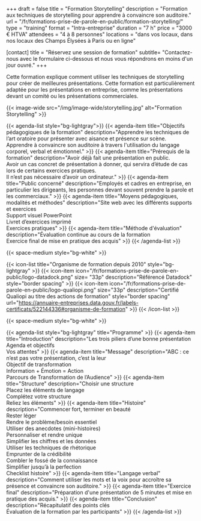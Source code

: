 +++
draft				= false
title				= "Formation Storytelling"
description = "Formation aux techniques de storytelling pour apprendre à convaincre son auditoire."
url	 				= "/fr/formations-prise-de-parole-en-public/formation-storytelling/"
type				= "training"
format			= "Intra-entreprise"
duration		= "7 h"
price				= "3000 € HTVA"
attendees		= "4 à 8 personnes"
locations		= "dans vos locaux, dans nos locaux des Champs Élysées à Paris ou en ligne"

[contact]
	title	= "Réservez une session de formation"
	subtitle= "Contactez-nous avec le formulaire ci-dessous et nous vous répondrons en moins d'un jour ouvré."
+++  

Cette formation explique comment utiliser les techniques de storytelling pour créer de meilleures présentations. Cette formation est particulièrement adaptée pour les présentations en entreprise, comme les présentations devant un comité ou les présentations commerciales.

{{< image-wide src="/img/image-wide/storytelling.jpg" alt="Formation Storytelling" >}}

{{< agenda-list style="bg-lightgray">}}
	{{< agenda-item title="Objectifs pédagogiques de la formation" description="Apprendre les techniques de l’art oratoire pour présenter avec aisance et présence sur scène.<br>Apprendre à convaincre son auditoire à travers l'utilisation du langage corporel, verbal et émotionnel." >}}
	{{< agenda-item title="Prérequis de la formation" description="Avoir déjà fait une présentation en public.<br>Avoir un cas concret de présentation à donner, qui servira d’étude de cas lors de certains exercices pratiques.<br>Il n’est pas nécessaire d’avoir un ordinateur." >}}
	{{< agenda-item title="Public concerné" description="Employés et cadres en entreprise, en particulier les dirigeants, les personnes devant souvent prendre la parole et les commerciaux." >}}
	{{< agenda-item title="Moyens pédagogiques, modalités et méthodes" description="Site web avec les différents supports et exercices<br>Support visuel PowerPoint<br>Livret d’exercices imprimé<br>Exercices pratiques" >}}
	{{< agenda-item title="Méthode d'évaluation" description="Évaluation continue au cours de la formation<br>Exercice final de mise en pratique des acquis" >}}
{{< /agenda-list >}}

{{< space-medium style="bg-white" >}}

{{< icon-list title="Organisme de formation depuis 2010" style="bg-lightgray" >}}
	{{< icon-item icon="/fr/formations-prise-de-parole-en-public/logo-datadock.png" size= "33p" description="Référencé Datadock" style="border spacing" >}}
	{{< icon-item icon="/fr/formations-prise-de-parole-en-public/logo-qualiopi.png" size="33p" description="Certifié Qualiopi au titre des actions de formation" style="border spacing" url="https://annuaire-entreprises.data.gouv.fr/labels-certificats/522144336#organisme-de-formation" >}}
{{< /icon-list >}}

{{< space-medium style="bg-white" >}}

{{< agenda-list style="bg-lightgray" title="Programme" >}}
	{{< agenda-item title="Introduction" description="Les trois piliers d’une bonne présentation<br>Agenda et objectifs<br>Vos attentes" >}}
	{{< agenda-item title="Message" description="ABC : ce n’est pas votre présentation, c’est la leur<br>Objectif de transformation<br>Information + Émotion = Action<br>Parcours de Transformation de l’Audience" >}}
	{{< agenda-item title="Structure" description="Choisir une structure<br>Placez les éléments de langage<br>Complétez votre structure<br>Reliez les éléments" >}}
	{{< agenda-item title="Histoire" description="Commencer fort, terminer en beauté<br>Rester léger<br>Rendre le problème/besoin essentiel<br>Utiliser des anecdotes (mini-histoires)<br>Personnaliser et rendre unique<br>Simplifier les chiffres et les données<br>Utiliser les techniques de rhétorique<br>Emprunter de la crédibilité<br>Combler le fossé de la connaissance<br>Simplifier jusqu’à la perfection<br>Checklist histoire" >}}
	{{< agenda-item title="Langage verbal" description="Comment utiliser les mots et la voix pour accroître sa présence et convaincre son auditoire." >}}
	{{< agenda-item title="Exercice final" description="Préparation d'une présentation de 5 minutes et mise en pratique des acquis." >}}
	{{< agenda-item title="Conclusion" description="Récapitulatif des points clés<br>Évaluation de la formation par les participants" >}}
{{< /agenda-list >}}

